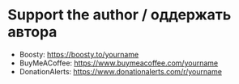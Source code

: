 ﻿# Support the author / оддержать автора

- Boosty: https://boosty.to/yourname
- BuyMeACoffee: https://www.buymeacoffee.com/yourname
- DonationAlerts: https://www.donationalerts.com/r/yourname
